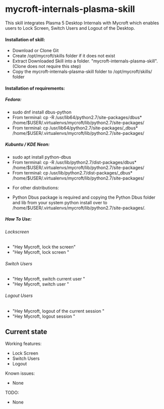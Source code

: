 # mycroft-internals-plasma-skill
This skill integrates Plasma 5 Desktop Internals with Mycroft which enables users to Lock Screen, Switch Users and Logout of the Desktop.

#### Installation of skill:
* Download or Clone Git
* Create /opt/mycroft/skills folder if it does not exist
* Extract Downloaded Skill into a folder. "mycroft-internals-plasma-skill". (Clone does not require this step)
* Copy the mycroft-internals-plasma-skill folder to /opt/mycroft/skills/ folder

#### Installation of requirements:
##### Fedora: 
- sudo dnf install dbus-python
- From terminal: cp -R /usr/lib64/python2.7/site-packages/dbus* /home/$USER/.virtualenvs/mycroft/lib/python2.7/site-packages/
- From terminal: cp /usr/lib64/python2.7/site-packages/_dbus* /home/$USER/.virtualenvs/mycroft/lib/python2.7/site-packages/

##### Kubuntu / KDE Neon: 
- sudo apt install python-dbus
- From terminal: cp -R /usr/lib/python2.7/dist-packages/dbus* /home/$USER/.virtualenvs/mycroft/lib/python2.7/site-packages/
- From terminal: cp /usr/lib/python2.7/dist-packages/_dbus* /home/$USER/.virtualenvs/mycroft/lib/python2.7/site-packages/

* For other distributions:
- Python Dbus package is required and copying the Python Dbus folder and lib from your system python install over to /home/$USER/.virtualenvs/mycroft/lib/python2.7/site-packages/.

##### How To Use: 
###### Lockscreen
- "Hey Mycroft, lock the screen"
- "Hey Mycroft, lock screen "

###### Switch Users
- "Hey Mycroft, switch current user "
- "Hey Mycroft, switch user "

###### Logout Users
- "Hey Mycroft, logout of the current session "
- "Hey Mycroft, logout session "

## Current state

Working features:
* Lock Screen
* Switch Users
* Logout

Known issues:
* None

TODO:
* None
